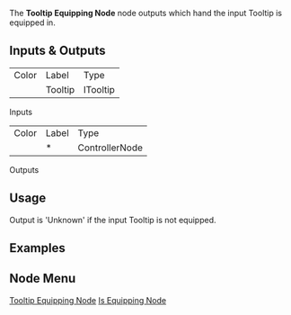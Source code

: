 <languages></languages> <translate> The **Tooltip Equipping Node** node
outputs which hand the input Tooltip is equipped in.

## Inputs & Outputs

|       |         |          |
|-------|---------|----------|
| Color | Label   | Type     |
|       | Tooltip | ITooltip |

Inputs

|       |       |                |
|-------|-------|----------------|
| Color | Label | Type           |
|       | \*    | ControllerNode |

Outputs

## Usage

Output is 'Unknown' if the input Tooltip is not equipped.

## Examples

## Node Menu

</translate>

[Tooltip Equipping Node](Category:Protoflux "wikilink") [Is Equipping
Node](Category:Protoflux:Tools "wikilink")